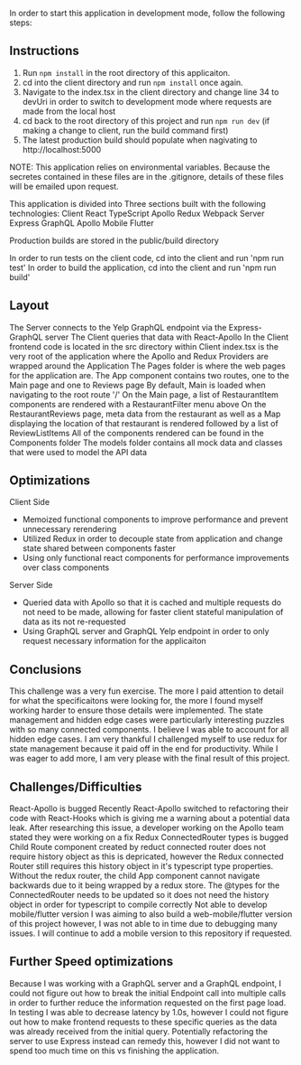In order to start this application in development mode, follow the following steps:

## Instructions 

1. Run `npm install` in the root directory of this applicaiton. 
2. cd into the client directory and run `npm install` once again.
3. Navigate to the index.tsx in the client directory and change line 34 to devUri in order to switch to development mode where requests are made from the local host
4. cd back to the root directory of this project and run `npm run dev` (if making a change to client, run the build command first)
5. The latest production build should populate when nagivating to http://localhost:5000

NOTE: This application relies on environmental variables. Because the secretes contained in these files are in the .gitignore, details of these files will be emailed upon request.

This application is divided into Three sections built with the following technologies:
  Client
    React
    TypeScript
    Apollo
    Redux
    Webpack
  Server
    Express
    GraphQL
    Apollo
  Mobile
    Flutter

Production builds are stored in the public/build directory

In order to run tests on the client code, cd into the client and run 'npm run test'
In order to build the application, cd into the client and run 'npm run build'

## Layout
  The Server connects to the Yelp GraphQL endpoint via the Express-GraphQL server
  The Client queries that data with React-Apollo 
    In the Client frontend code is located in the src directory within Client
    index.tsx is the very root of the application where the Apollo and Redux Providers are wrapped around the Application
    The Pages folder is where the web pages for the application are.
    The App component contains two routes, one to the Main page and one to Reviews page
      By default, Main is loaded when navigating to the root route '/'
    On the Main page, a list of RestaurantItem components are rendered with a RestaurantFilter menu above
    On the RestaurantReviews page, meta data from the restaurant as well as a Map displaying the location of that restaurant is rendered followed by a list of ReviewListItems
    All of the components rendered can be found in the Components folder
    The models folder contains all mock data and classes that were used to model the API data

## Optimizations

  Client Side
  - Memoized functional components to improve performance and prevent unnecessary rerendering
  - Utilized Redux in order to decouple state from application and change state shared between components faster
  - Using only functional react components for performance improvements over class components

  Server Side
  - Queried data with Apollo so that it is cached and multiple requests do not need to be made, allowing for faster client stateful manipulation of data as its not re-requested
  - Using GraphQL server and GraphQL Yelp endpoint in order to only request necessary information for the applicaiton

## Conclusions

  This challenge was a very fun exercise. The more I paid attention to detail for what the specificaitons were looking for, the more I found myself working harder to ensure 
  those details were implemented. The state management and hidden edge cases were particularly interesting puzzles with so many connected components. I believe I was able to account
  for all hidden edge cases. I am very thankful I challenged myself to use redux for state management because it paid off in the end for productivity. 
  While I was eager to add more, I am very please with the final result of this project.

## Challenges/Difficulties

  React-Apollo is bugged
    Recently React-Apollo switched to refactoring their code with React-Hooks which is giving me a 
    warning about a potential data leak. After researching this issue, a developer working on the Apollo team stated
    they were working on a fix
  Redux ConnectedRouter types is bugged 
    Child Route component created by reduct connected router does not require history object as this is depricated, however the Redux connected Router still requires this history object in it's typescript type properties. Without the redux router, the child App component cannot navigate backwards due to it being wrapped by a redux store. The @types for the ConnectedRouter needs to be updated so it does not need the history object in order for typescript to compile correctly
  Not able to develop mobile/flutter version
    I was aiming to also build a web-mobile/flutter version of this project however, I was not able to in time due to 
    debugging many issues. I will continue to add a mobile version to this repository if requested. 


## Further Speed optimizations

  Because I was working with a GraphQL server and a GraphQL endpoint, I could not figure out how to break the initial
  Endpoint call into multiple calls in order to further reduce the information requested on the first page load. In testing
  I was able to decrease latency by 1.0s, however I could not figure out how to make frontend requests to these specific queries
  as the data was already received from the initial query. Potentially refactoring the server to use Express instead can remedy this,
  however I did not want to spend too much time on this vs finishing the application.

